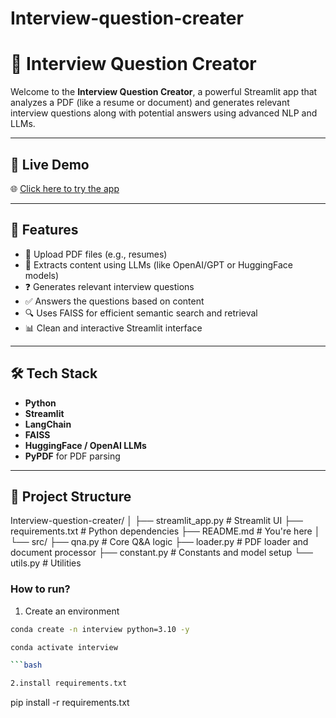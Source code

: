 # Interview-question-creater

# 🤖 Interview Question Creator

Welcome to the **Interview Question Creator**, a powerful Streamlit app that analyzes a PDF (like a resume or document) and generates relevant interview questions along with potential answers using advanced NLP and LLMs.

---

## 🚀 Live Demo

🌐 [Click here to try the app](https://interviewquestioncreater.streamlit.app/)

---

## 📌 Features

- 📄 Upload PDF files (e.g., resumes)
- 🧠 Extracts content using LLMs (like OpenAI/GPT or HuggingFace models)
- ❓ Generates relevant interview questions
- ✅ Answers the questions based on content
- 🔍 Uses FAISS for efficient semantic search and retrieval
- 📊 Clean and interactive Streamlit interface

---

## 🛠️ Tech Stack

- **Python**
- **Streamlit**
- **LangChain**
- **FAISS**
- **HuggingFace / OpenAI LLMs**
- **PyPDF** for PDF parsing

---

## 📂 Project Structure


Interview-question-creater/ │ ├── streamlit_app.py # Streamlit UI ├── requirements.txt # Python dependencies ├── README.md # You're here │ └── src/ ├── qna.py # Core Q&A logic ├── loader.py # PDF loader and document processor ├── constant.py # Constants and model setup └── utils.py # Utilities














### How to run?
1. Create an environment

```bash
conda create -n interview python=3.10 -y

conda activate interview

```bash

2.install requirements.txt

```
pip install -r requirements.txt
```
